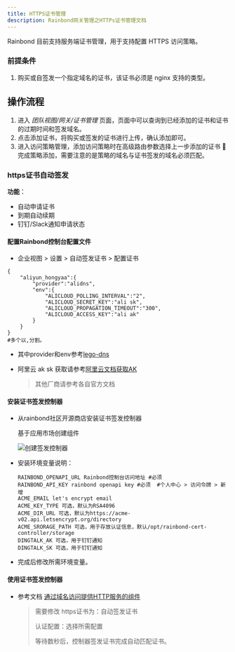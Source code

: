 ```yaml
---
title: HTTPS证书管理
description: Rainbond网关管理之HTTPs证书管理文档
---
```


Rainbond 目前支持服务端证书管理，用于支持配置 HTTPS 访问策略。

### 前提条件

1. 购买或自签发一个指定域名的证书，该证书必须是 nginx 支持的类型。

## 操作流程

1. 进入 _团队视图/网关/证书管理_ 页面，页面中可以查询到已经添加的证书和证书的过期时间和签发域名。
2. 点击添加证书，将购买或签发的证书进行上传，确认添加即可。
3. 进入访问策略管理，添加访问策略时在高级路由参数选择上一步添加的证书  完成策略添加，需要注意的是策略的域名与证书签发的域名必须匹配。

### https证书自动签发

**功能**：

- 自动申请证书
- 到期自动续期
- 钉钉/Slack通知申请状态

#### 配置Rainbond控制台配置文件

* 企业视图 > 设置 > 自动签发证书 > 配置证书

```shell
{
    "aliyun_hongyaa":{
        "provider":"alidns",
        "env":{
            "ALICLOUD_POLLING_INTERVAL":"2",
            "ALICLOUD_SECRET_KEY":"ali sk",
            "ALICLOUD_PROPAGATION_TIMEOUT":"300",
            "ALICLOUD_ACCESS_KEY":"ali ak"
        }
    }
}
#多个以,分割。
```

* 其中provider和env参考[lego-dns](https://go-acme.github.io/lego/dns/)

* 阿里云 ak sk 获取请参考[阿里云文档获取AK](https://help.aliyun.com/document_detail/142101.html?spm=5176.11065259.1996646101.searchclickresult.4d8c32ddBdahDa)

  > 其他厂商请参考各自官方文档

#### 安装证书签发控制器

* 从rainbond社区开源商店安装证书签发控制器

  基于应用市场创建组件

  ![创建签发控制器](https://grstatic.oss-cn-shanghai.aliyuncs.com/images/docs/5.2/install-https-cert/install-rainbond-cert-controller.png)

* 安装环境变量说明：

  ```shell
  RAINBOND_OPENAPI_URL Rainbond控制台访问地址 #必须
  RAINBOND_API_KEY rainbond openapi key #必须  #个人中心 > 访问令牌 > 新增
  ACME_EMAIL let's encrypt email
  ACME_KEY_TYPE 可选，默认为RSA4096
  ACME_DIR_URL 可选，默认为https://acme-v02.api.letsencrypt.org/directory
  ACME_SRORAGE_PATH 可选，用于存放认证信息，默认/opt/rainbond-cert-controller/storage
  DINGTALK_AK 可选，用于钉钉通知
  DINGTALK_SK 可选，用于钉钉通知
  ```

* 完成后修改所需环境变量。

#### 使用证书签发控制器

* 参考文档 [通过域名访问提供HTTP服务的组件](https://www.rainbond.com/docs/user-manual/gateway/domain/)

  > 需要修改 https证书为：自动签发证书
  >
  > 认证配置：选择所需配置
  >
  > 等待数秒后，控制器签发证书完成自动匹配证书。

